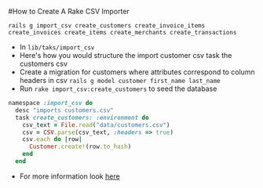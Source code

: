 #How to Create A Rake CSV Importer
```
rails g import_csv create_customers create_invoice_items create_invoices create_items create_merchants create_transactions
```
- In ```lib/taks/import_csv```
- Here's how you would structure the import customer csv task the customers csv
- Create a migration for customers where attributes correspond to column headers in csv ```rails g model customer first_name last_name```
- Run ```rake import_csv:create_customers``` to seed the database
```ruby
namespace :import_csv do
  desc "imports customers.csv"
  task create_customers: :environment do
    csv_text = File.read("data/customers.csv")
    csv = CSV.parse(csv_text, :headers => true)
    csv.each do |row|
      Customer.create!(row.to_hash)
    end
  end

```
- For more information look [here](https://stackoverflow.com/questions/12461260/how-can-i-import-a-csv-file-via-a-rake-task)
